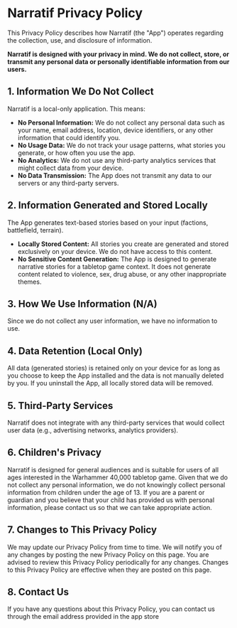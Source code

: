 # Narratif Privacy Policy

This Privacy Policy describes how Narratif (the "App") operates regarding the collection, use, and disclosure of information.

**Narratif is designed with your privacy in mind. We do not collect, store, or transmit any personal data or personally identifiable information from our users.**

## 1. Information We Do Not Collect

Narratif is a local-only application. This means:
* **No Personal Information:** We do not collect any personal data such as your name, email address, location, device identifiers, or any other information that could identify you.
* **No Usage Data:** We do not track your usage patterns, what stories you generate, or how often you use the app.
* **No Analytics:** We do not use any third-party analytics services that might collect data from your device.
* **No Data Transmission:** The App does not transmit any data to our servers or any third-party servers.

## 2. Information Generated and Stored Locally

The App generates text-based stories based on your input (factions, battlefield, terrain).
* **Locally Stored Content:** All stories you create are generated and stored exclusively on your device. We do not have access to this content.
* **No Sensitive Content Generation:** The App is designed to generate narrative stories for a tabletop game context. It does not generate content related to violence, sex, drug abuse, or any other inappropriate themes.

## 3. How We Use Information (N/A)

Since we do not collect any user information, we have no information to use.

## 4. Data Retention (Local Only)

All data (generated stories) is retained only on your device for as long as you choose to keep the App installed and the data is not manually deleted by you. If you uninstall the App, all locally stored data will be removed.

## 5. Third-Party Services

Narratif does not integrate with any third-party services that would collect user data (e.g., advertising networks, analytics providers).

## 6. Children's Privacy

Narratif is designed for general audiences and is suitable for users of all ages interested in the Warhammer 40,000 tabletop game. Given that we do not collect any personal information, we do not knowingly collect personal information from children under the age of 13. If you are a parent or guardian and you believe that your child has provided us with personal information, please contact us so that we can take appropriate action.

## 7. Changes to This Privacy Policy

We may update our Privacy Policy from time to time. We will notify you of any changes by posting the new Privacy Policy on this page. You are advised to review this Privacy Policy periodically for any changes. Changes to this Privacy Policy are effective when they are posted on this page.

## 8. Contact Us

If you have any questions about this Privacy Policy, you can contact us through the email address provided in the app store
